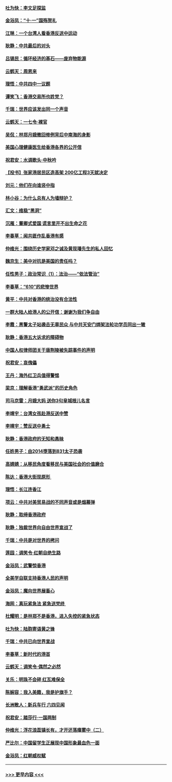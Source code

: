 #### [吐为快：李文足探监](../pages/nsc993/n11509622.md?t=09100411) 
#### [金浴凤：“十‧一”国殇贺礼](../pages/nsc993/n11509593.md?t=09100411) 
#### [江琳：一个台湾人看香港反送中运动](../pages/nsc993/n11509211.md?t=09100411) 
#### [耿静：中共最后的对头](../pages/nsc993/n11508308.md?t=09100411) 
#### [吕锡民：循环经济的基石——废弃物能源](../pages/nsc993/n11508212.md?t=09100411) 
#### [云鹤天：周恩来](../pages/nsc993/n11508055.md?t=09100411) 
#### [理悟：中共四中一议题](../pages/nsc993/n11507782.md?t=09100411) 
#### [谭笑飞：香港交易所也姓党？](../pages/nsc993/n11507753.md?t=09100411) 
#### [千瑞：世界应该发出同一个声音](../pages/nsc993/n11507290.md?t=09100411) 
#### [云鹤天：一七令‧裸官](../pages/nsc993/n11507177.md?t=09100411) 
#### [吴侃：林郑月娥撤回修例背后中南海的身影](../pages/nsc993/n11506876.md?t=09100411) 
#### [美国心理健康医生给香港各界的公开信](../pages/nsc993/n11506809.md?t=09100411) 
#### [祝君安：水调歌头‧中秋吟](../pages/nsc993/n11506758.md?t=09100411) 
#### [【投书】张家港居民区造高架 200亿工程3天就决定](../pages/nsc993/n11506682.md?t=09100411) 
#### [刘元：他们在向谁竖中指](../pages/nsc993/n11505384.md?t=09100411) 
#### [林小谷：为什么总有人为墙辩护？](../pages/nsc993/n11505226.md?t=09100411) 
#### [汇文：维稳“黑洞”](../pages/nsc993/n11504347.md?t=09100411) 
#### [沉雁：董卿式爱国 谎言里开不出生命之花](../pages/nsc993/n11503215.md?t=09100411) 
#### [李春草：闻共匪作乱香港有感](../pages/nsc993/n11503072.md?t=09100411) 
#### [仲维光：围绕历史学家邓之诚及黄现璠先生的私人回忆](../pages/nsc993/n11501330.md?t=09100411) 
#### [魏京生：美中对抗是美国的责任吗？](../pages/nsc993/n11500723.md?t=09100411) 
#### [任性男子：政治常识（1）：法治——“依法管治”](../pages/nsc993/n11500791.md?t=09100411) 
#### [李春草：“610”的悲惨世界](../pages/nsc993/n11501141.md?t=09100411) 
#### [黄平：中共对香港的统治没有合法性](../pages/nsc993/n11499473.md?t=09100411) 
#### [一群大陆人给港人的公开信：谢谢为我们争自由](../pages/nsc993/n11500402.md?t=09100411) 
#### [李霞：黑警太子站袭击无辜民众 与中共天安门绑架法轮功学员同出一辙](../pages/nsc993/n11499805.md?t=09100411) 
#### [耿静：香港五大诉求的障碍物](../pages/nsc993/n11497578.md?t=09100411) 
#### [中国人权律师团关于唐荆陵被失踪事件的声明](../pages/nsc993/n11500014.md?t=09100411) 
#### [祝君安：哀傀儡](../pages/nsc993/n11499776.md?t=09100411) 
#### [王丹：海外红卫兵值得警惕](../pages/nsc993/n11498138.md?t=09100411) 
#### [梁京：理解香港“勇武派”的历史角色](../pages/nsc993/n11498006.md?t=09100411) 
#### [司马京雷：月娥大妈  送你3句皇城根儿名言](../pages/nsc993/n11497885.md?t=09100411) 
#### [李靖宇：台湾女孩赴港反送中赞](../pages/nsc993/n11497721.md?t=09100411) 
#### [李靖宇：赞反送中勇士](../pages/nsc993/n11497452.md?t=09100411) 
#### [耿静：香港政府的无知和愚昧](../pages/nsc993/n11494238.md?t=09100411) 
#### [任姓男子：由2014堕落到831太子恐袭](../pages/nsc993/n11496683.md?t=09100411) 
#### [高婧婧：从移民角度看移民与美国社会的价值磨合](../pages/nsc993/n11495757.md?t=09100411) 
#### [陈达：香港大街现原形 ](../pages/nsc993/n11495441.md?t=09100411) 
#### [理悟：长江连香江](../pages/nsc993/n11495377.md?t=09100411) 
#### [项云：中共对美贸易战的不同声音或是烟幕弹](../pages/nsc993/n11494929.md?t=09100411) 
#### [耿静：取缔香港政府](../pages/nsc993/n11494218.md?t=09100411) 
#### [耿静：独裁世界向自由世界宣战了](../pages/nsc993/n11494190.md?t=09100411) 
#### [千瑞：中共是对世界的拷问](../pages/nsc993/n11493021.md?t=09100411) 
#### [莲园：调笑令‧红朝自绝生路](../pages/nsc993/n11493011.md?t=09100411) 
#### [金浴凤：武警惊香港](../pages/nsc993/n11492994.md?t=09100411) 
#### [全美学自联支持香港人民的声明](../pages/nsc993/n11492630.md?t=09100411) 
#### [金浴凤：魔向世界展畜心](../pages/nsc993/n11492599.md?t=09100411) 
#### [海网：真玩紧急法 紧急送党终 ](../pages/nsc993/n11492535.md?t=09100411) 
#### [杜耀明：是林郑不是香港，进入失控的紧急状态](../pages/nsc993/n11491420.md?t=09100411) 
#### [吐为快：陆胞寄语黄之锋](../pages/nsc993/n11491117.md?t=09100411) 
#### [千瑞：中共已向世界宣战](../pages/nsc993/n11490123.md?t=09100411) 
#### [李春草：新时代的港首](../pages/nsc993/n11489864.md?t=09100411) 
#### [云鹤天：调笑令·偶然之必然](../pages/nsc993/n11489701.md?t=09100411) 
#### [关乐：明珠不会碎 红瓦难保全](../pages/nsc993/n11489647.md?t=09100411) 
#### [陈婉容：我入美籍，我是护旗手？](../pages/nsc993/n11487908.md?t=09100411) 
#### [长洲散人：新兵车行 六四见闻](../pages/nsc993/n11487729.md?t=09100411) 
#### [祝君安：踏莎行‧一国两制](../pages/nsc993/n11487699.md?t=09100411) 
#### [仲维光：浮花浪蕊镇长有，才开还落瘴雾中（二）](../pages/nsc993/n11483286.md?t=09100411) 
#### [严比尔：中国留学生正展现中国形象最血色一面](../pages/nsc993/n11485145.md?t=09100411) 
#### [金浴凤：红朝威权赋](../pages/nsc993/n11485191.md?t=09100411) 

----
#### [ >>> 更早内容 <<< ](../indexes/nsc993-earlier.md)
